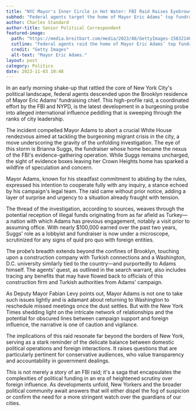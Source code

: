 ```yaml
---
title: "NYC Mayor's Inner Circle in Hot Water: FBI Raid Raises Eyebrows"
subhed: "Federal agents target the home of Mayor Eric Adams’ top fundraiser amidst allegations of foreign influence and illegal funds."
author: Charles Standard
author-title: Senior Political Correspondent
featured-image: 
  path: "https://media.breitbart.com/media/2023/08/GettyImages-1583214881-640x480.jpg"
  cutline: "Federal agents raid the home of Mayor Eric Adams’ top fundraiser."
  credit: "Getty Images"
  alt-text: "Mayor Eric Adams."
layout: post
category: Politics
date: 2023-11-03 10:48
---
```


In an early morning shake-up that rattled the core of New York City's political landscape, federal agents descended upon the Brooklyn residence of Mayor Eric Adams’ fundraising chief. This high-profile raid, a coordinated effort by the FBI and NYPD, is the latest development in a burgeoning probe into alleged international influence peddling that is sweeping through the ranks of city leadership.

The incident compelled Mayor Adams to abort a crucial White House rendezvous aimed at tackling the burgeoning migrant crisis in the city, a move underscoring the gravity of the unfolding investigation. The eye of this storm is Brianna Suggs, the fundraiser whose home became the nexus of the FBI's evidence-gathering operation. While Suggs remains uncharged, the sight of evidence boxes leaving her Crown Heights home has sparked a wildfire of speculation and concern.

Mayor Adams, known for his steadfast commitment to abiding by the rules, expressed his intention to cooperate fully with any inquiry, a stance echoed by his campaign's legal team. The raid came without prior notice, adding a layer of surprise and urgency to a situation already fraught with tension.

The thread of the investigation, according to sources, weaves through the potential reception of illegal funds originating from as far afield as Turkey—a nation with which Adams has previous engagement, notably a visit prior to assuming office. With nearly $100,000 earned over the past two years, Suggs' role as a lobbyist and fundraiser is now under a microscope, scrutinized for any signs of quid pro quo with foreign entities.

The probe’s breadth extends beyond the confines of Brooklyn, touching upon a construction company with Turkish connections and a Washington, D.C. university similarly tied to the country—and purportedly to Adams himself. The agents' quest, as outlined in the search warrant, also includes tracing any benefits that may have flowed back to officials of this construction firm and Turkish authorities from Adams’ campaign.

As Deputy Mayor Fabian Levy points out, Mayor Adams is not one to take such issues lightly and is adamant about returning to Washington to reschedule missed meetings once the dust settles. But with the New York Times shedding light on the intricate network of relationships and the potential for obscured lines between campaign support and foreign influence, the narrative is one of caution and vigilance.

The implications of this raid resonate far beyond the borders of New York, serving as a stark reminder of the delicate balance between domestic political operations and foreign interactions. It raises questions that are particularly pertinent for conservative audiences, who value transparency and accountability in government dealings.

This is not merely a story of an FBI raid; it's a saga that encapsulates the complexities of political funding in an era of heightened scrutiny over foreign influence. As developments unfold, New Yorkers and the broader political community await answers that will either dispel the fog of suspicion or confirm the need for a more stringent watch over the guardians of our cities.
